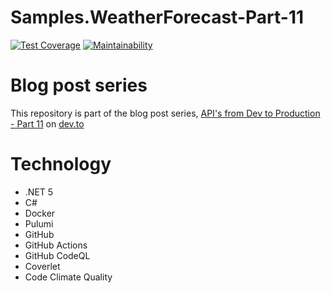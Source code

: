 # Samples.WeatherForecast-Part-11

[![Test Coverage](https://api.codeclimate.com/v1/badges/6f16829f9542893a955e/test_coverage)](https://codeclimate.com/github/peteking/Samples.WeatherForecast-Part-11/test_coverage)
[![Maintainability](https://api.codeclimate.com/v1/badges/6f16829f9542893a955e/maintainability)](https://codeclimate.com/github/peteking/Samples.WeatherForecast-Part-11/maintainability)

# Blog post series
This repository is part of the blog post series, [API's from Dev to Production - Part 11](https://dev.to/newday-technology) on [dev.to](https://dev.to)

# Technology
* .NET 5
* C#
* Docker
* Pulumi
* GitHub
* GitHub Actions
* GitHub CodeQL
* Coverlet
* Code Climate Quality
